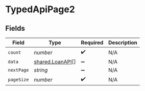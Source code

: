 # TypedApiPage2


## Fields

| Field                                              | Type                                               | Required                                           | Description                                        |
| -------------------------------------------------- | -------------------------------------------------- | -------------------------------------------------- | -------------------------------------------------- |
| `count`                                            | *number*                                           | :heavy_check_mark:                                 | N/A                                                |
| `data`                                             | [shared.LoanAPI](../../models/shared/loanapi.md)[] | :heavy_minus_sign:                                 | N/A                                                |
| `nextPage`                                         | *string*                                           | :heavy_minus_sign:                                 | N/A                                                |
| `pageSize`                                         | *number*                                           | :heavy_check_mark:                                 | N/A                                                |